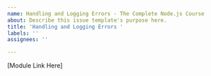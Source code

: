 ```yaml
---
name: Handling and Logging Errors - The Complete Node.js Course
about: Describe this issue template's purpose here.
title: 'Handling and Logging Errors '
labels: ''
assignees: ''

---
```


[Module Link Here]
